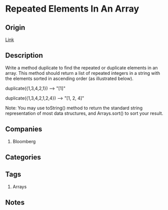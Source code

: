 # Repeated Elements In An Array

## Origin

[Link](https://www.firecode.io)

## Description

Write a method duplicate to find the repeated or duplicate elements in an array. This method should return a list of repeated integers in a string with the elements sorted in ascending order (as illustrated below).

duplicate({1,3,4,2,1}) --> "[1]"

duplicate({1,3,4,2,1,2,4}) --> "[1, 2, 4]"

Note: You may use toString() method to return the standard string representation of most data structures, and Arrays.sort() to sort your result.

## Companies

1. Bloomberg

## Categories

## Tags

1. Arrays

## Notes